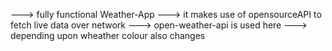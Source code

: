 ---> fully functional Weather-App
---> it makes use of opensourceAPI to fetch live data over network
---> open-weather-api is used here
---> depending upon wheather colour also changes